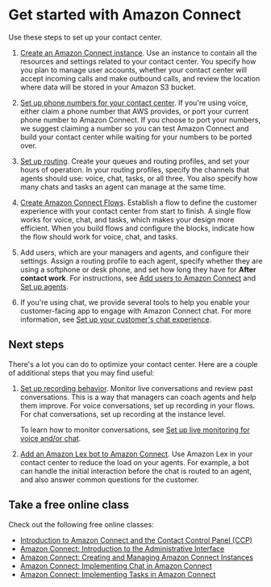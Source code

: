 # Get started with Amazon Connect<a name="amazon-connect-get-started"></a>

Use these steps to set up your contact center\.  

1. [Create an Amazon Connect instance](amazon-connect-instances.md)\. Use an instance to contain all the resources and settings related to your contact center\. You specify how you plan to manage user accounts, whether your contact center will accept incoming calls and make outbound calls, and review the location where data will be stored in your Amazon S3 bucket\. 

1. [Set up phone numbers for your contact center](contact-center-phone-number.md)\. If you're using voice, either claim a phone number that AWS provides, or port your current phone number to Amazon Connect\. If you choose to port your numbers, we suggest claiming a number so you can test Amazon Connect and build your contact center while waiting for your numbers to be ported over\. 

1. [Set up routing](connect-queues.md)\. Create your queues and routing profiles, and set your hours of operation\. In your routing profiles, specify the channels that agents should use: voice, chat, tasks, or all three\. You also specify how many chats and tasks an agent can manage at the same time\.

1. [Create Amazon Connect Flows](connect-contact-flows.md)\. Establish a flow to define the customer experience with your contact center from start to finish\. A single flow works for voice, chat, and tasks, which makes your design more efficient\. When you build flows and configure the blocks, indicate how the flow should work for voice, chat, and tasks\. 

1. Add users, which are your managers and agents, and configure their settings\. Assign a routing profile to each agent, specify whether they are using a softphone or desk phone, and set how long they have for **After contact work**\. For instructions, see [Add users to Amazon Connect](user-management.md) and [Set up agents](connect-agents.md)\. 

1. If you're using chat, we provide several tools to help you enable your customer\-facing app to engage with Amazon Connect chat\. For more information, see [Set up your customer's chat experience](enable-chat-in-app.md)\. 

## Next steps<a name="gs-options"></a>

There's a lot you can do to optimize your contact center\. Here are a couple of additional steps that you may find useful: 

1. [Set up recording behavior](set-up-recordings.md)\. Monitor live conversations and review past conversations\. This is a way that managers can coach agents and help them improve\. For voice conversations, set up recording in your flows\. For chat conversations, set up recording at the instance level\. 

   To learn how to monitor conversations, see [Set up live monitoring for voice and/or chat](monitor-conversations.md)\.

1. [Add an Amazon Lex bot to Amazon Connect](amazon-lex.md)\. Use Amazon Lex in your contact center to reduce the load on your agents\. For example, a bot can handle the initial interaction before the chat is routed to an agent, and also answer common questions for the customer\. 

## Take a free online class<a name="gs-class"></a>

Check out the following free online classes:
+  [Introduction to Amazon Connect and the Contact Control Panel \(CCP\)](https://explore.skillbuilder.aws/learn/course/external/view/elearning/12303/introduction-to-amazon-connect-and-the-connect-control-panel-ccp) 
+  [Amazon Connect: Introduction to the Administrative Interface](https://explore.skillbuilder.aws/learn/course/external/view/elearning/12328/amazon-connect-introduction-to-the-administrative-interface) 
+  [Amazon Connect: Creating and Managing Amazon Connect Instances](https://explore.skillbuilder.aws/learn/course/external/view/elearning/12304/amazon-connect-creating-and-managing-amazon-connect-instances) 
+  [Amazon Connect: Implementing Chat in Amazon Connect](https://explore.skillbuilder.aws/learn/course/external/view/elearning/14504/amazon-connect-implementing-chat-in-connect) 
+  [Amazon Connect: Implementing Tasks in Amazon Connect](ttps://explore.skillbuilder.aws/learn/course/external/view/elearning/14209/amazon-connect-implementing-task-on-connect) 